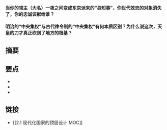 #### 当你的领主（大名）一夜之间变成东京派来的“县知事”，你世代效忠的对象消失了，你的忠诚该献给谁？


#### 明治的“中央集权”与古代律令制的“中央集权”有何本质区别？为什么说这次，天皇的刀才真正砍到了地方的根基？


## 摘要


## 要点

- 
- 
- 

## 链接

- [[2.1 现代化国家的顶层设计 MOC]]
